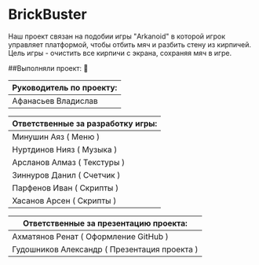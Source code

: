 # BrickBuster
Наш проект связан на подобии игры "Arkanoid" в которой игрок управляет  платформой, чтобы отбить мяч и разбить стену из кирпичей. Цель игры - очистить все кирпичи с экрана, сохраняя мяч в игре.

##Выполняли проект: 👥

| Руководитель по проекту: |
|--------------------------|
| Афанасьев Владислав|

| Ответственные за разработку игры: |
|------------------------------------|
| Минушин Аяз  ( Меню ) |
| Нуртдинов Нияз ( Музыка ) |
| Арсланов Алмаз  ( Текстуры ) |
| Зиннуров Данил  ( Счетчик ) |
| Парфенов Иван  ( Скрипты ) |
| Хасанов Арсен  ( Скрипты )| 

|Ответственные за презентацию проекта: |
|------------------------------------|
|Ахматянов Ренат ( Оформление GitHub ) |
|Гудошников Александр ( Презентация проекта )|

